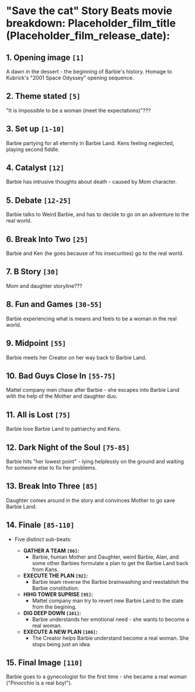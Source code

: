 # "Save the cat" Story Beats movie breakdown: Placeholder_film_title (Placeholder_film_release_date):

## 1. **Opening image `[1]`**

A dawn in the dessert - the beginning of Barbie's history.
Homage to Kubrick's "2001 Space Odyssey" opening sequence.

## 2. **Theme stated `[5]`**

"It is impossible to be a woman (meet the expectations)"???

## 3. **Set up `[1-10]`**

Barbie partying for all eternity in Barbie Land. Kens feeling neglected, playing second fiddle.

## 4. **Catalyst `[12]`**

Barbie has intrusive thoughts about death - caused by Mom character.

## 5. **Debate `[12-25]`**

Barbie talks to Weird Barbie, and has to decide to go on an adventure to the real world.

## 6. **Break Into Two `[25]`**

Barbie and Ken (he goes because of his insecurities) go to the real world.

## 7. **B Story `[30]`**

Mom and daughter storyline???

## 8. **Fun and Games `[30-55]`**

Barbie experiencing what is means and feels to be a woman in the real world.

## 9. **Midpoint `[55]`**

Barbie meets her Creator on her way back to Barbie Land.

## 10. **Bad Guys Close In `[55-75]`**

Mattel company men chase after Barbie - she escapes into Barbie Land with the help of the Mother and daughter duo.

## 11. **All is Lost `[75]`**

Barbie lose Barbie Land to patriarchy and Kens.

## 12. **Dark Night of the Soul `[75-85]`**

Barbie hits "her lowest point" - lying helplessly on the ground and waiting for someone else to fix her problems.

## 13. **Break Into Three `[85]`**

Daughter comes around in the story and convinces Mother to go save Barbie Land. 

## 14. **Finale `[85-110]`**

* Five distinct sub-beats:

  * **GATHER A TEAM `[86]`:**
    * Barbie, human Mother and Daughter, weird Barbie, Alan, and some other Barbies formulate a plan to get the Barbie Land back from Kans. 
  * **EXECUTE THE PLAN `[92]`:**
    * Barbie team reverse the Barbie brainwashing and reestablish the Barbie constitution.
  * **HIHG TOWER SUPRISE `[95]`:**
    * Mattel company man try to revert new Barbie Land to the state from the begining.
  * **DIG DEEP DOWN `[101]`:**
    * Barbie understands her emotional need - she wants to become a real woman.
  * **EXECUTE A NEW PLAN `[106]`:**
    * The Creator helps Barbie understand become a real woman. She stops being just an idea.

## 15. **Final Image `[110]`**

Barbie goes to a gynecologist for the first time - she became a real woman ("Pinocchio is a real boy!").